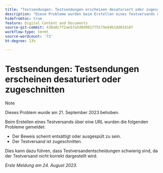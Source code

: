 ```yaml
---
title: "Testsendungen: Testsendungen erscheinen desaturiert oder zugeschnitten"
description: "Diese Probleme wurden beim Erstellen eines Testversands über eine URL gemeldet."
hidefromtoc: true
feature: Digital Content and Documents
source-git-commit: 430a8c7f2ae57a5d0d991f75579e84b1dd01818f
workflow-type: tm+mt
source-wordcount: '73'
ht-degree: 13%

---
```



# Testsendungen: Testsendungen erscheinen desaturiert oder zugeschnitten

>[!NOTE]
>
>Dieses Problem wurde am 21. September 2023 behoben.

Beim Erstellen eines Testversands über eine URL wurden die folgenden Probleme gemeldet:

* Der Beweis scheint entsättigt oder ausgespült zu sein.
* Der Testversand ist zugeschnitten.

Dies kann dazu führen, dass Testversandentscheidungen schwierig sind, da der Testversand nicht korrekt dargestellt wird.

_Erste Meldung am 24. August 2023._

